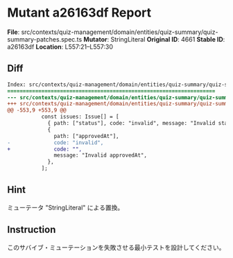 # Mutant a26163df Report

**File**: src/contexts/quiz-management/domain/entities/quiz-summary/quiz-summary-patches.spec.ts
**Mutator**: StringLiteral
**Original ID**: 4661
**Stable ID**: a26163df
**Location**: L557:21–L557:30

## Diff

```diff
Index: src/contexts/quiz-management/domain/entities/quiz-summary/quiz-summary-patches.spec.ts
===================================================================
--- src/contexts/quiz-management/domain/entities/quiz-summary/quiz-summary-patches.spec.ts	original
+++ src/contexts/quiz-management/domain/entities/quiz-summary/quiz-summary-patches.spec.ts	mutated #4661
@@ -553,9 +553,9 @@
           const issues: Issue[] = [
             { path: ["status"], code: "invalid", message: "Invalid status" },
             {
               path: ["approvedAt"],
-              code: "invalid",
+              code: "",
               message: "Invalid approvedAt",
             },
           ];
```

## Hint

ミューテータ "StringLiteral" による置換。

## Instruction

このサバイブ・ミューテーションを失敗させる最小テストを設計してください。
